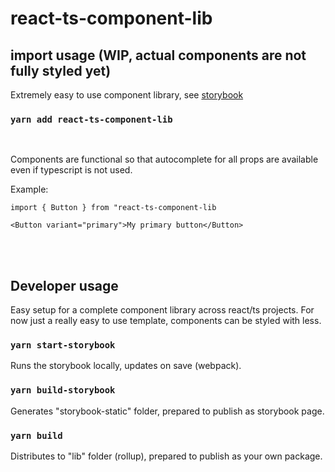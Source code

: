 # react-ts-component-lib

## import usage (WIP, actual components are not fully styled yet)

Extremely easy to use component library, see [storybook](https://vercel.com/hotopiano/react-ts-component-lib)


### `yarn add react-ts-component-lib`

<br/>

Components are functional so that autocomplete for all props are available even if typescript is not used.


Example:

```
import { Button } from "react-ts-component-lib

<Button variant="primary">My primary button</Button>
```

<br/><br/>


## Developer usage

Easy setup for a complete component library across react/ts projects. For now just a really easy to use template, components can be styled with less.

### `yarn start-storybook`

Runs the storybook locally, updates on save (webpack).

### `yarn build-storybook`

Generates "storybook-static" folder, prepared to publish as storybook page.

### `yarn build`

Distributes to "lib" folder (rollup), prepared to publish as your own package.
